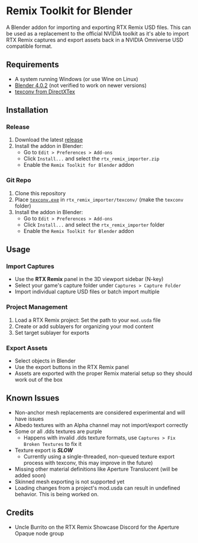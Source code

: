 # Remix Toolkit for Blender

A Blender addon for importing and exporting RTX Remix USD files.
This can be used as a replacement to the official NVIDIA toolkit as it's able to import RTX Remix captures and export assets back in a NVIDIA Omniverse USD compatible format.

## Requirements
- A system running Windows (or use Wine on Linux)
- [Blender 4.0.2](https://download.blender.org/release/Blender4.0/blender-4.0.2-windows-x64.zip) (not verified to work on newer versions)
- [texconv from DirectXTex](https://github.com/microsoft/DirectXTex/releases/latest/download/texconv.exe)

## Installation
### Release
1. Download the latest [release](https://github.com/microsoft/DirectXTex/releases/latest/download/rtx_remix_importer.zip)
2. Install the addon in Blender:
   - Go to `Edit > Preferences > Add-ons`
   - Click `Install...` and select the `rtx_remix_importer.zip`
   - Enable the `Remix Toolkit for Blender` addon

### Git Repo
1. Clone this repository
2. Place [`texconv.exe`](https://github.com/sambow23/blender-remix/releases/latest/download/texconv.exe) in `rtx_remix_importer/texconv/` (make the `texconv` folder)
2. Install the addon in Blender:
   - Go to `Edit > Preferences > Add-ons`
   - Click `Install...` and select the `rtx_remix_importer` folder
   - Enable the `Remix Toolkit for Blender` addon

## Usage

### Import Captures
- Use the **RTX Remix** panel in the 3D viewport sidebar (N-key)
- Select your game's capture folder under `Captures > Capture Folder`
- Import individual capture USD files or batch import multiple

### Project Management
1. Load a RTX Remix project: Set the path to your `mod.usda` file
2. Create or add sublayers for organizing your mod content
3. Set target sublayer for exports

### Export Assets
- Select objects in Blender
- Use the export buttons in the RTX Remix panel
- Assets are exported with the proper Remix material setup so they should work out of the box

## Known Issues
- Non-anchor mesh replacements are considered experimental and will have issues
- Albedo textures with an Alpha channel may not import/export correctly
- Some or all .dds textures are purple
   - Happens with invalid .dds texture formats, use `Captures > Fix Broken Textures` to fix it
- Texture export is _**SLOW**_
   - Currently using a single-threaded, non-queued texture export process with texconv, this may improve in the future)
- Missing other material definitions like Aperture Translucent (will be added soon)
- Skinned mesh exporting is not supported yet
- Loading changes from a project's mod.usda can result in undefined behavior. This is being worked on.

## Credits
- Uncle Burrito on the RTX Remix Showcase Discord for the Aperture Opaque node group
